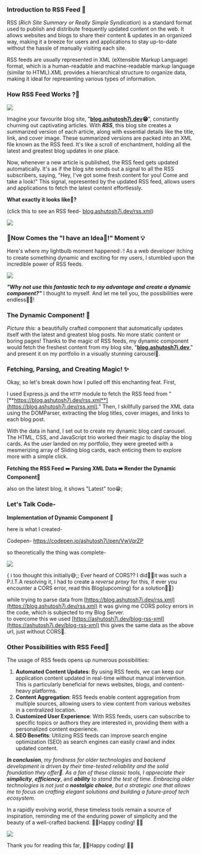 
### **Introduction to RSS Feed** 📰

RSS (_Rich Site Summary or Really Simple Syndication_) is a standard format used to publish and distribute frequently updated content on the web. It allows websites and blogs to share their content & updates in an organized way, making it a breeze for users and applications to stay up-to-date without the hassle of manually visiting each site.

RSS feeds are usually represented in XML (eXtensible Markup Language) format, which is a human-readable and machine-readable markup language (similar to HTML).XML provides a hierarchical structure to organize data, making it ideal for representing various types of information.

### **How RSS Feed Works** ?🔄
![](https://twistarticle.com/wp-content/uploads/2019/08/What-Is-RSS-Feed-And-How-Does-It-Work-For-News-Update.jpg)

Imagine your favourite blog site, "[**blog.ashutosh7i.dev**](https://blog.ashutosh7i.dev)**😁**", constantly churning out captivating articles. With **_RSS_**, this blog site creates a summarized version of each article, along with essential details like the title, link, and cover image. These summarized versions are packed into an XML file known as the RSS feed. It's like a scroll of enchantment, holding all the latest and greatest blog updates in one place.

Now, whenever a new article is published, the RSS feed gets updated automatically. It's as if the blog site sends out a signal to all the RSS subscribers, saying, "Hey, I've got some fresh content for you! Come and take a look!" This signal, represented by the updated RSS feed, allows users and applications to fetch the latest content effortlessly.

**What exactly it looks like🤔?**

(click this to see an RSS feed- [blog.ashutosh7i.dev/rss.xml](https://blog.ashutosh7i.dev/rss.xml))

![](https://cdn.hashnode.com/res/hashnode/image/upload/v1690882693390/d0bc75c6-9b69-4bd1-b9b6-c626d6daca2e.png)

### **🌟Now Comes the "I have an Idea🤩!" Moment** 💡

Here's where my lightbulb moment happened💡! As a web developer itching to create something dynamic and exciting for my users, I stumbled upon the incredible power of RSS feeds.

![](https://media.giphy.com/media/UpvAgsFsw0M02f66Ra/giphy.gif)

**_"Why not use this fantastic tech to my advantage and create a dynamic component?"_** I thought to myself. And let me tell you, the possibilities were endless🤩🚀!

### **The Dynamic Component!** 🎉

_Picture this:_ a beautifully crafted component that automatically updates itself with the latest and greatest blog posts. No more static content or boring pages! Thanks to the magic of RSS feeds, my dynamic component would fetch the freshest content from my blog site, "[**blog.ashutosh7i.dev**](https://blog.ashutosh7i.dev)," and present it on my portfolio in a visually stunning carousel🚀.

### **Fetching, Parsing, and Creating Magic!** ✨

Okay, so let's break down how I pulled off this enchanting feat. First,

I used Express.js and the `HTTP` module to fetch the RSS feed from "[**https://blog.ashutosh7i.dev/rss.xml**](https://blog.ashutosh7i.dev/rss.xml)." Then, I skillfully parsed the XML data using the DOMParser, extracting the blog titles, cover images, and links to each blog post.

With the data in hand, I set out to create my dynamic blog card carousel. The HTML, CSS, and JavaScript trio worked their magic to display the blog cards. As the user landed on my portfolio, they were greeted with a mesmerizing array of Sliding blog cards, each enticing them to explore more with a simple click.

**Fetching the RSS Feed** ➡️ **Parsing XML Data ➡️ Render the Dynamic Component**🚀

also on the latest blog, it shows "Latest" too😁;

### Let's Talk Code-

**Implementation of Dynamic Component** 🚀

here is what I created-

Codepen- https://codepen.io/ashutosh7i/pen/VwVqrZP


so theoretically the thing was complete-

![](https://31.media.tumblr.com/tumblr_mcca8gOjgy1qi5jk5o1_500.gif)

{ i too thought this initially😅;; Ever heard of CORS?? I did🥲🥹it was such a P.I.T.A resolving it, I had to create a _reverse proxy_ for this, if ever you encounter a CORS error, read this Blog(upcoming) for a solution💖✅}

while trying to parse data from [https://blog.ashutosh7i.dev/rss.xml](https://blog.ashutosh7i.dev/rss.xml) it was giving me CORS policy errors in the code, which is subjected to my Blog Server.  
to overcome this we used [https://ashutosh7i.dev/blog-rss-xml](https://ashutosh7i.dev/blog-rss-xml) this gives the same data as the above url, just without CORS🫡.

### **Other Possibilities with RSS Feed**🌟

The usage of RSS feeds opens up numerous possibilities:

1. **Automated Content Updates**: By using RSS feeds, we can keep our application content updated in real-time without manual intervention. This is particularly beneficial for news websites, blogs, and content-heavy platforms.
2. **Content Aggregation**: RSS feeds enable content aggregation from multiple sources, allowing users to view content from various websites in a centralized location.
3. **Customized User Experience**: With RSS feeds, users can subscribe to specific topics or authors they are interested in, providing them with a personalized content experience.
4. **SEO Benefits**: Utilizing RSS feeds can improve search engine optimization (SEO) as search engines can easily crawl and index updated content.

**_In conclusion_**, _my fondness for older technologies and backend development is driven by their time-tested reliability and the solid foundation they offer🗿. As a fan of these classic tools, I appreciate their_ **_simplicity_**, **_efficiency_**, and **_ability_** _to stand the test of time. Embracing older technologies is not just a_ **_nostalgic choice_**, _but a strategic one that allows me to focus on crafting elegant solutions and building a future-proof tech ecosystem._

In a rapidly evolving world, these timeless tools remain a source of inspiration, reminding me of the enduring power of simplicity and the beauty of a well-crafted backend. 💙🔧Happy coding! 🚀✨

![](https://media.giphy.com/media/l44QePXW2Tf2swCru/giphy.gif)

Thank you for reading this far, 💙🔧Happy coding! 🚀✨
